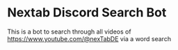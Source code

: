 # Nextab Discord Search Bot
This is a bot to search through all videos of https://www.youtube.com/@nexTabDE via a word search
